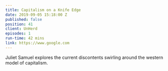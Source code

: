 ```yaml
---
title: Capitalism on a Knife Edge
date: 2019-09-05 15:18:00 Z
published: false
position: 41
client: UnHerd
episodes: 1
run-time: 42 mins
link: https://www.google.com
---
```


Juliet Samuel explores the current discontents swirling around the western model of capitalism.